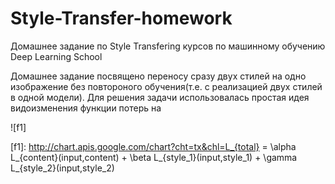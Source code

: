 # Style-Transfer-homework
Домашнее задание по Style Transfering курсов по машинному обучению Deep Learning School 

Домашнее задание посвящено переносу сразу двух стилей на одно изображение без повтороного обучения(т.е. с реализацией двух стилей в одной модели). Для решения задачи использовалась простая идея видоизменения функции потерь на 

![f1]

[f1]: http://chart.apis.google.com/chart?cht=tx&chl=L_{total} = \alpha L_{content}(input,content) + \beta L_{style_1}(input,style_1) + \gamma L_{style_2}(input,style_2)

